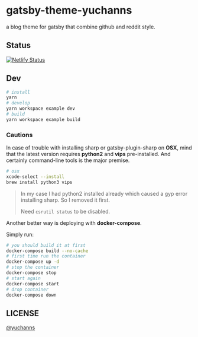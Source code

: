 # gatsby-theme-yuchanns
a blog theme for gatsby that combine github and reddit style.

## Status
[![Netlify Status](https://api.netlify.com/api/v1/badges/17a3fcac-b5da-4f2c-afac-15c144d28243/deploy-status)](https://app.netlify.com/sites/gatsby-theme-yuchanns/deploys)

## Dev
```sh
# install
yarn
# develop
yarn workspace example dev
# build
yarn workspace example build
```
### Cautions
In case of trouble with installing sharp or gatsby-plugin-sharp on **OSX**, mind that the latest version requires **python2** and **vips** pre-installed. And certainly command-line tools is the major premise.
```sh
# osx
xcode-select --install
brew install python3 vips
```
> In my case I had python2 installed already which caused a gyp error installing sharp. So I removed it first.
>
> Need `csrutil status` to be disabled.

Another better way is deploying with **docker-compose**.

Simply run:
```sh
# you should build it at first
docker-compose build --no-cache
# first time run the container
docker-compose up -d
# stop the container
docker-compose stop
# start again
docker-compose start
# drop container
docker-compose down
```

## LICENSE
[@yuchanns](yuchanns/LICENSE)
